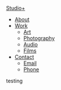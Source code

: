 <html>
<head>
<nav id="navigation">
  <a href="#" class="logo">Studio<span>+<span></a>
  <ul class="links">
    <li><a href="#">About</a></li>
    <li class="dropdown"><a href="#" class="trigger-drop">Work<i class="arrow"></i></a>
      <ul class="drop">
        <li><a href="#">Art</a></li>
        <li><a href="#">Photography</a></li>
        <li><a href="#">Audio</a></li>
        <li><a href="#">Films</a></li>
      </ul>
    </li>
    <li class="dropdown"><a href="#" class="trigger-drop">Contact<i class="arrow"></i></a>
      <ul class="drop">
        <li><a href="#">Email</a></li>
        <li><a href="#">Phone</a></li>
      </ul>
    </li>
  </ul>
</nav>

<script>
$color-base:#fff;
$color-text:#222;
$color-accent: desaturate(navy,80%);

*{
  box-sizing:border-box;
}

body{
  background:$color-accent;
  color:$color-text;
  line-height:normal;
  font-size:16px;
  font-family:sans-serif;
}

a,a:hover{color:$color-accent; text-decoration : none; font-weight:600;}

nav{
  position:fixed;
  left:0;right:0;top:0;
  height:50px;
  background:$color-base;
  box-shadow:0 0px 9px 4px rgba(#000, .1), 0 -5px 2px 2px rgba(#000, .1);
  z-index:1000;
  min-width:580px;
  
  .logo{
    position:relative;
    float:left;
    height:50px;
    line-height:50px;
    padding:0 15px;
    font-size:22px;
    font-weight:900;
    text-transform:uppercase;
    span{
      display:inline-block;
      position:relative;
      top:-8px;
      font-size:13pt;      
    }
    
    &:hover{
      background:lighten($color-accent,40);
    }
  }
  
  .links{
    float:right;
    margin-right: 30px;    
    position:relative;
    
    li{
      float:left;
      list-style:none;
      position:relative;
      margin:10px;
      display:inline-block;      
      
      &>a{
        position:relative;
        display:inline-block;            
        padding:0 10px;
        line-height:30px;
        height:30px;        
        
        &:hover{
          color:$color-base;
          background:$color-accent;
          border-radius:2px;
        }
        
        &[class^="trigger-"]{padding-right:40px;}
        
        .arrow{
          position:absolute;
          width:10px;height:10px;   
          top:35%;
          text-align:center;          
          right:10px;
          border-width: 5px 5px 0 5px;
          border-style:solid;
          border-color: rgba(#000, .3) transparent;
          
          &:after{            
            content:"";
            border-left:1px solid rgba(#000,.15);
            top:-10px;left:-15px;
            position:absolute;            
            height:15px;    
          }
          
        }
        
      }
                
      ul{
          position:absolute;          
          left:0; 
          //top:40px;
          margin:0;
          background:$color-base;
          border-radius:2px;          
          box-shadow:0 0 5px rgba(#000, .15);
          display:none;
        
          >li{
            clear:both;            
            list-style:none;            
            display:block;
            padding:0 10px;
            margin:0;
            width:100%;            
            
            &:hover{
              background:lighten($color-accent,40);
              >a{
                background:lighten($color-accent,40);
                color:$color-base;
              }
            }
          }         
          
        }
      
      &:hover {
          > .drop{
            display:block;
            animation:fadeInRight .3s ease;
            -webkit-animation:fadeInRight .3s ease;
        }
      }
      
    }
  }
      
}

@keyframes fadeInRight{
    0%{
        opacity:0;
        transform:translate3d(100%,0,0)
    }
    100%{
        opacity:1;
        transform:none
    }
}
</script>
</head>

<body>
testing
</body>

</html>
